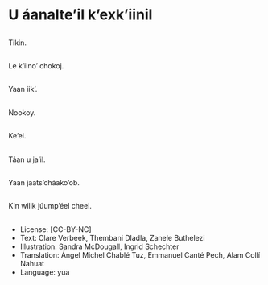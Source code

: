 # U áanalte’il k’exk’iinil

##
Tikin.

##
Le k’iino’ chokoj.

##
Yaan iik’.

##
Nookoy.

##
Ke’el.

##
Táan u ja’il.

##
Yaan jaats’cháako’ob.

##
Kin wilik júump’éel cheel.

##
* License: [CC-BY-NC]
* Text: Clare Verbeek, Thembani Dladla, Zanele Buthelezi
* Illustration: Sandra McDougall, Ingrid Schechter
* Translation: Ángel Michel Chablé Tuz, Emmanuel Canté Pech, Alam Collí Nahuat
* Language: yua
